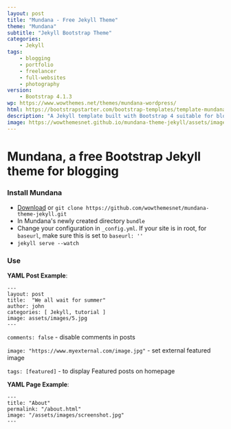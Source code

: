```yaml
---
layout: post
title: "Mundana - Free Jekyll Theme"
theme: "Mundana"
subtitle: "Jekyll Bootstrap Theme"          
categories:
    - Jekyll
tags: 
    - blogging
    - portfolio
    - freelancer
    - full-websites
    - photography
version:
    - Bootstrap 4.1.3
wp: https://www.wowthemes.net/themes/mundana-wordpress/
html: https://bootstrapstarter.com/bootstrap-templates/template-mundana-bootstrap-html/
description: "A Jekyll template built with Bootstrap 4 suitable for bloggers. Highly inspired by Medium's website layout."
image: https://wowthemesnet.github.io/mundana-theme-jekyll/assets/images/screenshot.jpg
---
```


# Mundana, a free Bootstrap Jekyll theme for blogging

### Install Mundana

- [Download](https://github.com/wowthemesnet/mundana-theme-jekyll/archive/master.zip) or `git clone https://github.com/wowthemesnet/mundana-theme-jekyll.git`
- In Mundana's newly created directory `bundle`
- Change your configuration in `_config.yml`. If your site is in root, for `baseurl`, make sure this is set to `baseurl: ''`
- `jekyll serve --watch`

### Use

**YAML Post Example**:

```
---
layout: post
title:  "We all wait for summer"
author: john
categories: [ Jekyll, tutorial ]
image: assets/images/5.jpg
---
```

`comments: false` - disable comments in posts

`image: "https://www.myexternal.com/image.jpg"`  - set external featured image

`tags: [featured]` - to display Featured posts on homepage


**YAML Page Example**:

```
---
title: "About"
permalink: "/about.html"
image: "/assets/images/screenshot.jpg"
---
```